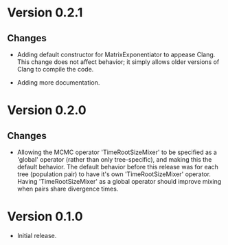 Version 0.2.1
=============

Changes
-------

-   Adding default constructor for MatrixExponentiator to appease Clang.  This
    change does not affect behavior; it simply allows older versions of Clang
    to compile the code.

-   Adding more documentation.


Version 0.2.0
=============

Changes
-------
-   Allowing the MCMC operator 'TimeRootSizeMixer' to be specified as a
    'global' operator (rather than only tree-specific), and making this the
    default behavior. The default behavior before this release was for each
    tree (population pair) to have it's own 'TimeRootSizeMixer' operator.
    Having 'TimeRootSizeMixer' as a global operator should improve mixing when
    pairs share divergence times.


Version 0.1.0
=============

-   Initial release.
